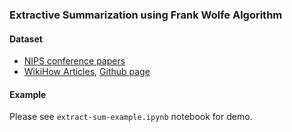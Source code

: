 ### Extractive Summarization using Frank Wolfe Algorithm

#### Dataset
  - [NIPS conference papers](https://www.kaggle.com/benhamner/nips-papers#papers.csv)
  - [WikiHow Articles](https://ucsb.app.box.com/s/ap23l8gafpezf4tq3wapr6u8241zz358), [Github page](https://github.com/mahnazkoupaee/WikiHow-Dataset)

#### Example
Please see `extract-sum-example.ipynb` notebook for demo.
